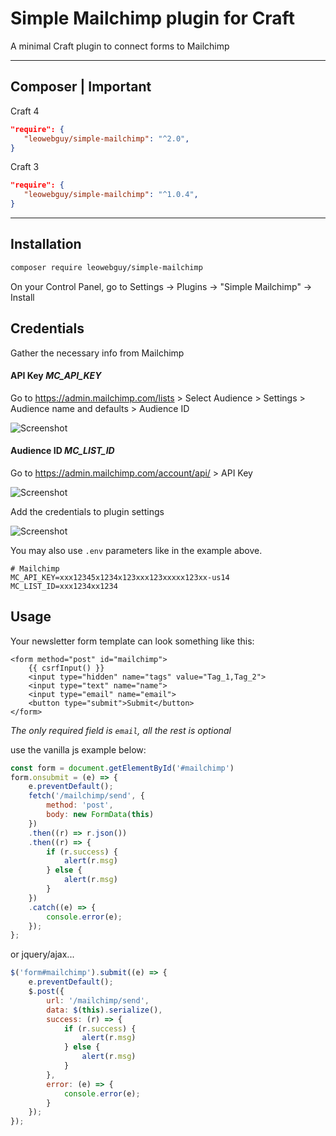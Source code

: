 Simple Mailchimp plugin for Craft
===

A minimal Craft plugin to connect forms to Mailchimp

---

## Composer | Important

Craft 4

```json
"require": {
   "leowebguy/simple-mailchimp": "^2.0",
}
```

Craft 3

```json
"require": {
   "leowebguy/simple-mailchimp": "^1.0.4",
}
```

---

## Installation

```bash
composer require leowebguy/simple-mailchimp
```

On your Control Panel, go to Settings → Plugins → "Simple Mailchimp" → Install

## Credentials

Gather the necessary info from Mailchimp

#### API Key _MC_API_KEY_

Go to https://admin.mailchimp.com/lists > Select Audience > Settings > Audience name and defaults > Audience ID

![Screenshot](resources/list_id.png)

#### Audience ID _MC_LIST_ID_

Go to https://admin.mailchimp.com/account/api/ > API Key

![Screenshot](resources/api_key.png)

Add the credentials to plugin settings

![Screenshot](resources/settings.png)

You may also use `.env` parameters like in the example above.

```dotenv
# Mailchimp
MC_API_KEY=xxx12345x1234x123xxx123xxxxx123xx-us14
MC_LIST_ID=xxx1234xx1234
```

## Usage

Your newsletter form template can look something like this:

```twig
<form method="post" id="mailchimp">
    {{ csrfInput() }}
    <input type="hidden" name="tags" value="Tag_1,Tag_2">
    <input type="text" name="name">
    <input type="email" name="email">
    <button type="submit">Submit</button>
</form>
```

_The only required field is `email`, all the rest is optional_

use the vanilla js example below:

```js
const form = document.getElementById('#mailchimp')
form.onsubmit = (e) => {
    e.preventDefault();
    fetch('/mailchimp/send', {
        method: 'post',
        body: new FormData(this)
    })
    .then((r) => r.json())
    .then((r) => {
        if (r.success) {
            alert(r.msg)
        } else {
            alert(r.msg)
        }
    })
    .catch((e) => {
        console.error(e);
    });
};
```

or jquery/ajax...

```js
$('form#mailchimp').submit((e) => {
    e.preventDefault();
    $.post({
        url: '/mailchimp/send',
        data: $(this).serialize(),
        success: (r) => {
            if (r.success) {
                alert(r.msg)
            } else {
                alert(r.msg)
            }
        },
        error: (e) => {
            console.error(e);
        }
    });
});
```

